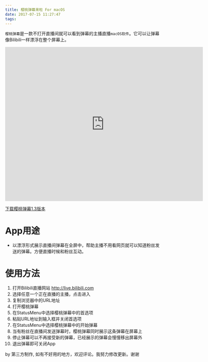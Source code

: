 ```yaml
---
title: 樱桃弹幕来啦 For macOS
date: 2017-07-15 11:27:47
tags:
---
```

`樱桃弹幕`是一款不打开直播间就可以看到弹幕的主播直播`macOS软件`。它可以让弹幕像Bilibili一样漂浮在整个屏幕上。

<iframe frameborder="0" width="640" height="498" src="https://v.qq.com/iframe/player.html?vid=u05252l6hy5&tiny=0&auto=0" allowfullscreen></iframe>

[下载樱桃弹幕1.3版本](https://dl.devmate.com/com.itrufeng.Danmu/樱桃弹幕.dmg)

# App用途

* 以漂浮形式展示直播间弹幕在全屏中，帮助主播不用看网页就可以知道粉丝发送的弹幕。方便直播时候和粉丝互动。

# 使用方法

1. 打开Bilibili直播网站 http://live.bilibili.com
2. 选择任意一个正在直播的主播，点击进入
3. 复制浏览器中的URL地址
4. 打开樱桃弹幕
5. 在StatusMenu中选择樱桃弹幕中的首选项
6. 粘贴URL地址到输入框并关闭首选项
7. 在StatusMenu中选择樱桃弹幕中的开始弹幕
8. 当有粉丝在直播间发送弹幕时，樱桃弹幕同时展示这条弹幕在屏幕上
9. 停止弹幕可以不再接受新的弹幕，已经展示的弹幕会慢慢移出屏幕外
10. 退出弹幕即可关闭App

by 第三方制作, 如有不好用的地方，欢迎评论。我努力修改更新。谢谢
